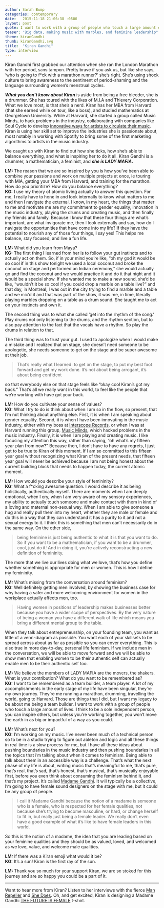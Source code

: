 ```yaml
---
author: Sarah Bump
categories: contemporary
date:   2015-11-18 21:06:38 -0500
layout: post
quote: I want to work with a group of people who touch a large amount of lives. I think to be a sole independent person, you can inspire others, but unless you’re working together, you won’t move the earth in as big or impactful of a way as you could.
teaser: "Big data, making music with marbles, and feminine leadership"
theme: kiranGandhi
thumb: kiranGandhi.svg
title:  "Kiran Gandhi"
type: interview
---
```



Kiran Gandhi first grabbed our attention when she ran the London Marathon with her period, sans tampon. Pretty brave if you ask us, but like she says, ‘who is going to f*ck with a marathon runner?’ she’s right. She’s using shock culture to bring awareness to the sentiment of period-shaming and the language surrounding women’s menstrual cycles.

**_What you don’t know about Kiran_** is aside from being a free bleeder, she is a drummer. She has toured with the likes of M.I.A and Thievery Corporation. What we love most, is that she’s a nerd. Kiran has her MBA from Harvard (that she earned while on tour, like a boss), and studied mathematics at Georgetown University. While at Harvard, she started a group called Music Minds, to hack problems in the industry, collaborating with companies like Soul Cycle to develop [innovative ways for artists to circulate their music](http://kirangandhi.com/2015/03/05/musicminds-soulcycle-as-curator/).
Kiran is using her skill set to improve the industries she is passionate about, most notably in working with Spotify to bring some of the first marketing algorithms to artists in the music industry.

We caught up with Kiran to find out how she ticks, how she’s able to balance everything, and what is inspiring her to do it all. Kiran Gandhi is a drummer, a mathematician, a feminist, and **_she is LADY MAFIA._**

**LM:** The reason that we are so inspired by you is how you’ve been able to combine your passions and work on multiple projects at once, ie touring with MIA, getting your MBA from Harvard, and training for the marathon. How do you prioritize? How do you balance everything? <br>
**KG:** I use my theory of atomic living actually to answer this question. For me, I really have to hone in and look internally to know what matters to me and then I navigate the external. I know, in my heart, the things that matter to me and motivate me are my commitment to gender equality, innovation in the music industry, playing the drums and creating music, and then finally my friends and family.  Because I know that these four things are what’s important, are what invigorate me, then I look externally and say, how do I navigate the opportunities that have come into my life? If they have the potential to nourish any of those four things, I say yes! This helps me balance, stay focused, and live a fun life.

**LM:** What did you learn from Maya? <br>
**KG:** The first thing I learned from her is to follow your gut instincts and to actually act on them. So, if in your mind you’re like, “oh my god it would be so cool if in this show tonight we used a local coconut and broke the coconut on stage and performed an Indian ceremony,” she would actually go and find the coconut and we would practice it and do it that night and it would be a special show. If she wanted me to make a new sound, she’d be like, “wouldn’t it be so cool if you could drop a marble on a table live?” and that day, in Montreal, I was out in the city trying to find a marble and a table and we mic’d it and that was part of the show, it was me, in time, literally playing marbles dropping on a table as a drum sound. She taught me to act on your instincts and own it.

The second thing was to what she called ‘get into the rhythm of the song.’ Play drums not only listening to the drums, and the rhythm section, but to also pay attention to the fact that the vocals have a rhythm. So play the drums in relation to that.

The third thing was to trust your gut. I used to apologize when I would make a mistake and I realized that on stage, she doesn’t need someone to be apologetic, she needs someone to get on the stage and be super awesome at their job.

> That’s really what I learned: to get on the stage, to put my best foot forward and get my work done. It’s not about being arrogant, it’s about being confident

so that everybody else on that stage feels like “okay cool Kiran’s got my back.” That’s all we really want in this world, to feel like the people that we’re working with have got your back.

**LM:** How do you cultivate your sense of values? <br>
**KG:** What I try to do is think about when I am so in the flow, so present, that I’m not thinking about anything else. First, it is when I am speaking about gender equality. Second, it is when I have been innovating in the music industry, either with my boss at [Interscope Records](http://www.interscope.com/, "Interscope Records"), or when I was at Harvard running this group, [Music Minds](http://kirangandhi.com/2015/03/05/musicminds-soulcycle-as-curator/), which hacked problems in the music industry. Finally, it is when I am playing and creating music. I like focusing my attention this way, rather than saying, “oh what’s my fifteen year plan from now?” Because then, I don’t have to have any regrets, I just get to be true to Kiran of this moment. If I am so committed to this fifteen year goal without recognizing what Kiran of the present needs, that fifteen year goal will never be achieved because I am not being honest about the current building block that needs to happen today, the current atomic moment.  

**LM:** How would you describe your style of femininity? <br>
**KG:** What a f*cking awesome question. I would describe it as being holistically, authentically myself. There are moments when I am deeply emotional, when I cry, when I am very aware of my sensory experiences, my ability to actually touch someone and make contact with them in kind of a loving and maternal non-sexual way. When I am able to give someone a hug and really pull them into my heart, whether they are male or female and do this in a way that they can understand it has a purity to it and not a sexual energy to it. I think this is something that men can’t necessarily do in the same way. On the other side,

> being feminine is just being authentic to what it is that you want to do. So if you want to be a mathematician, if you want to be a drummer, cool, just do it! And in doing it, you’re actively reconstructing a new definition of femininity.

The more that we live our lives doing what we love, that’s how you define whether something is appropriate for men or women. This is how I define my femininity.


**LM:** What’s missing from the conversation around feminism? <br>
**KG:** Well definitely getting men involved, by showing the business case for why having a safer and more welcoming environment for women in the workplace actually affects men, too.

> Having women in positions of leadership makes businesses better because you have a wider scope of perspectives. By the very nature of being a woman you have a different walk of life which means you bring a different mental group to the table.

When they talk about entrepreneurship, on your founding team, you want as little of a venn-diagram as possible. You want each of your skillsets to be spread across about as far as possible so you can cover everything. This is also true in more day-to-day, personal life feminism. If we include men in the conversation, we will be able to move forward and we will be able to show men that enabling women to be their authentic self can actually enable men to be their authentic self too.

**LM:** We believe the members of LADY MAFIA are the movers, the shakers. What is your contribution? What do you want to be remembered as?<br>
**KG:** I want to be remembered as a team builder, a team player. A lot of my accomplishments in the early stage of my life have been singular, they’re my own journey. They’re me running a marathon, drumming, travelling the world, going to Harvard. Those are things that I did, but I want my legacy to be about me being a team builder. I want to work with a group of people who touch a large amount of lives. I think to be a sole independent  person, you can inspire others, but unless you're working together, you won’t move the earth in as big or impactful of a way as you could.

**LM:** What’s next for you? <br>
**KG:** I’m working on my music. I’ve never been much of a technical person so to be in a studio trying to figure out ableton and logic and all these things in real time is a slow process for me, but I have all these ideas about pushing boundaries in the music industry and then pushing boundaries in all the topics that i’m talking about when it comes to feminism. Being able to talk about them in an accessible way is a challenge. That’s what the next phase of my life is about, writing music that’s meaningful to me, that’s pure, that’s real, that’s sad, that’s honest, that’s musical, that’s musically enjoyable first, before you even think about consuming the feminism behind it, and that’s my project. It’s called [Madame Gandhi](http://kirangandhi.com/ "Madame Gandhi"). It will typically be a collective, I’m going to have female sound designers on the stage with me, but it could be any group of people.

> I call it Madame Gandhi because the notion of a madame is someone who is a female, who is respected for her female qualities, not because she’s trying to become masculine, or hard, or change herself to fit in, but really just being a female leader. We really don’t even have a good example of what it’s like to have female leaders in this world.

So this is the notion of a madame, the idea that you are leading based on your feminine qualities and they should be as valued, loved, and welcomed as we love, value, and welcome male qualities.

**LM:** If there was a Kiran emoji what would it be? <br>
**KG:** It’s a sun! Kiran is the first ray of the sun.

**LM:** Thank you so much for your support Kiran, we are so stoked for this journey and are so happy you could be a part of it.

---

Want to hear more from Kiran? Listen to her interviews with the fierce [Man Repeller](http://www.manrepeller.com/2015/10/oh-boy-podcast-kiran-gandhi.html "Oh Boy Podcast") and [She Does](http://www.shedoespodcast.com/listen/20-in-your-flow-kiran-gandhi "She Does Podcast"). Oh, and get excited, Kiran is designing a Madame Gandhi [THE FUTURE IS FEMALE](http://otherwild.com/products/the-future-is-female-t-shirt "buy this sick shirt") t-shirt.
